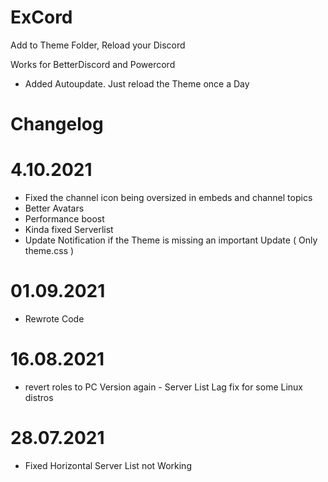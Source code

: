 # ExCord
Add to Theme Folder, Reload your Discord

Works for BetterDiscord and Powercord

- Added Autoupdate. Just reload the Theme once a Day

# Changelog

#  4.10.2021

- Fixed the channel icon being oversized in embeds and channel topics
- Better Avatars
- Performance boost
- Kinda fixed Serverlist
- Update Notification if the Theme is missing an important Update ( Only theme.css )

# 01.09.2021 
 - Rewrote Code

# 16.08.2021 
 - revert roles to PC Version again - Server List Lag fix for some Linux distros

# 28.07.2021 

 - Fixed Horizontal Server List not Working



